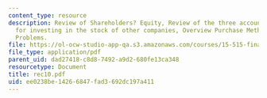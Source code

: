 ```yaml
---
content_type: resource
description: Review of Shareholders? Equity, Review of the three accounting methods
  for investing in the stock of other companies, Overview Purchase Method and Sample
  Problems.
file: https://ol-ocw-studio-app-qa.s3.amazonaws.com/courses/15-515-financial-accounting-fall-2003/ee0238be14266847fad3692dc197a411_rec10.pdf
file_type: application/pdf
parent_uid: dad27418-c8d8-7492-a9d2-680fe13ca348
resourcetype: Document
title: rec10.pdf
uid: ee0238be-1426-6847-fad3-692dc197a411
---
```

